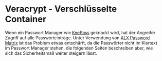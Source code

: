 # Veracrypt - Verschlüsselte Container

Wenn ein Passwort Manager wie [KeePass](KeePass_1_de.md) geknackt wird, hat der Angreifer Zugriff auf alle Passworteinträge. Unter Verwendung von [ALX Password Matrix](PasswordMatrix_1_de.md) ist das Problem etwas entschärft, da die Passwörter nicht im Klartext im Passwort Manager stehen, die folgenden Seiten beschreiben aber, wie sich das Sicherheitsmaß weiter steigern lässt.

